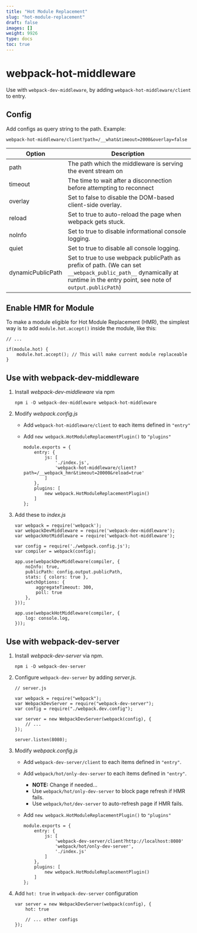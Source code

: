 ```yaml
---
title: "Hot Module Replacement"
slug: "hot-module-replacement"
draft: false
images: []
weight: 9926
type: docs
toc: true
---
```


webpack-hot-middleware
======================
Use with `webpack-dev-middleware`, by adding `webpack-hot-middleware/client` to entry.

Config
------

Add configs as query string to the path. Example:

    webpack-hot-middleware/client?path=/__what&timeout=2000&overlay=false


Option | Description
------ | -----------
path | The path which the middleware is serving the event stream on
timeout | The time to wait after a disconnection before attempting to reconnect
overlay | Set to false to disable the DOM-based client-side overlay.
reload | Set to true to auto-reload the page when webpack gets stuck.
noInfo | Set to true to disable informational console logging.
quiet | Set to true to disable all console logging.
dynamicPublicPath | Set to true to use webpack publicPath as prefix of path. (We can set `__webpack_public_path__` dynamically at runtime in the entry point, see note of `output.publicPath`)

## Enable HMR for Module
To make a module eligible for Hot Module Replacement (HMR), the simplest way is to add `module.hot.accept()` inside the module, like this:

    // ...
    
    if(module.hot) {
        module.hot.accept(); // This will make current module replaceable
    }

## Use with webpack-dev-middleware
1. Install *webpack-dev-middleware* via npm

       npm i -D webpack-dev-middleware webpack-hot-middleware

2. Modify *webpack.config.js*

   - Add `webpack-hot-middleware/client` to each items defined in `"entry"`
   - Add `new webpack.HotModuleReplacementPlugin()` to `"plugins"`

         module.exports = {
             entry: {
                 js: [
                     './index.js',
                     'webpack-hot-middleware/client?path=/__webpack_hmr&timeout=20000&reload=true'
                 ]
             },
             plugins: [
                 new webpack.HotModuleReplacementPlugin()
             ]
         };

3. Add these to *index.js*

       var webpack = require('webpack');
       var webpackDevMiddleware = require('webpack-dev-middleware');
       var webpackHotMiddleware = require('webpack-hot-middleware');

       var config = require('./webpack.config.js');
       var compiler = webpack(config);

       app.use(webpackDevMiddleware(compiler, {
           noInfo: true,
           publicPath: config.output.publicPath,
           stats: { colors: true },
           watchOptions: {
               aggregateTimeout: 300,
               poll: true
           },
       }));

       app.use(webpackHotMiddleware(compiler, {
           log: console.log,
       }));

## Use with webpack-dev-server
1. Install *webpack-dev-server* via npm.

       npm i -D webpack-dev-server

2. Configure `webpack-dev-server` by adding *server.js*.

       // server.js

       var webpack = require("webpack");
       var WebpackDevServer = require("webpack-dev-server");
       var config = require("./webpack.dev.config");

       var server = new WebpackDevServer(webpack(config), {
           // ...
       });

       server.listen(8080);

2. Modify *webpack.config.js*

   - Add `webpack-dev-server/client` to each items defined in `"entry"`.
   - Add `webpack/hot/only-dev-server` to each items defined in `"entry"`.
     * **NOTE:** Change if needed...
     * Use `webpack/hot/only-dev-server` to block page refresh if HMR fails.
     * Use `webpack/hot/dev-server` to auto-refresh page if HMR fails.
   - Add `new webpack.HotModuleReplacementPlugin()` to `"plugins"`

         module.exports = {
             entry: {
                 js: [
                     'webpack-dev-server/client?http://localhost:8080'
                     'webpack/hot/only-dev-server',
                     './index.js'
                 ]
             },
             plugins: [
                 new webpack.HotModuleReplacementPlugin()
             ]
         };

3. Add `hot: true` in `webpack-dev-server` configuration

       var server = new WebpackDevServer(webpack(config), {
           hot: true

           // ... other configs
       });

